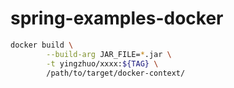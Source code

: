 # spring-examples-docker


```bash
docker build \
        --build-arg JAR_FILE=*.jar \
        -t yingzhuo/xxxx:${TAG} \
        /path/to/target/docker-context/
```